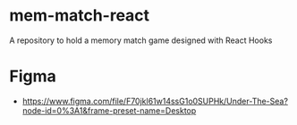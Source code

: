 # mem-match-react
A repository to hold a memory match game designed with React Hooks

# Figma 

* https://www.figma.com/file/F70jkl61w14ssG1o0SUPHk/Under-The-Sea?node-id=0%3A1&frame-preset-name=Desktop

